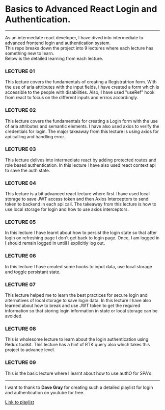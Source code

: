 <h1>Basics to Advanced React Login and Authentication.</h1>
<hr>

<p>As an intermediate react developer, I have dived into intermediate to advanced frontend login and authentication system. <br> This repo breaks down the project into 9 lectures where each lecture has something new to learn. <br> Below is the detailed learning from each lecture.</p>

<h3>LECTURE 01</h3>
<p>This lecture covers the fundamentals of creating a Registratrion form. With the use of aria attributes with the input fields, I have created a form which is accessible to the people with disabilities. Also, I have used "useRef" hook from react to focus on the different inputs and errros accordingly.</p>

<h3>LECTURE 02</h3>
<p>This lecture covers the fundamentals for creating a Login form with the use of aria attributes and semantic elements. I have also used axios to verify the credentials for login. The major takeaway from this lecture is using axios for api calling and handling error.</p>

<h3>LECTURE 03</h3>
<p>This lecture delives into intermediate react by adding protected routes and role based authentication. In this lecture I have also used react context api to save the auth state.</p>

<h3>LECTURE 04</h3>
<p>This lecture is a bit advanced react lecture where first I have used local storage to save JWT access token and then Axios Interceptors to send token to backend in each api call. The takeaway from this lecture is how to use local storage for login and how to use axios interceptors.</p>

<h3>LECTURE 05</h3>
<p>In this lecture I have learnt about how to persist the login state so that after login on refreshing page I don't get back to login page. Once, I am logged in I should remain logged in untill I explicitly log out.</p>

<h3>LECTURE 06</h3>
<p>In this lecture I have created some hooks to input data, use local storage and toggle persistant state.</p>

<h3>LECTURE 07</h3>
<p>This lecture helped me to learn the best practices for secure login and alternatives of local storage to save login data. In this lecture I have also learned about how to break and use JWT token to get the required information so that storing login information in state or local storage can be avoided.</p>

<h3>LECTURE 08</h3>
<p>This is wholesome lecture to learn about the login  authentication using Redux toolkit. This lecture has a hint of RTK query also which takes this project to advance level.</p>

<h3>LECTURE 09</h3>
<p>This is the basic lecture where I learnt about how to use authO for SPA's.</p>
<hr>

<p>I want to thank to <strong>Dave Gray</strong> for creating such a detailed playlist for login and authentication on youtube for free.</p>
<p><a href="https://www.youtube.com/playlist?list=PL0Zuz27SZ-6PRCpm9clX0WiBEMB70FWwd">Link to playlist</a></p>

